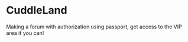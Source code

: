 # CuddleLand
Making a forum with authorization using passport, get access to the VIP area if you can!
